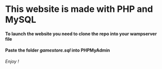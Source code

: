 # This website is made with PHP and MySQL

#### To launch the website you need to clone the repo into your wampserver file

    
   
#### Paste the folder _gamestore.sql_ into PHPMyAdmin

_Enjoy !_
